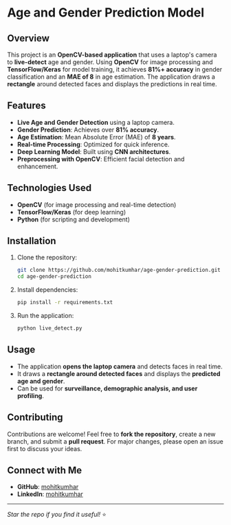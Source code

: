# Age and Gender Prediction Model

## Overview
This project is an **OpenCV-based application** that uses a laptop's camera to **live-detect** age and gender. Using **OpenCV** for image processing and **TensorFlow/Keras** for model training, it achieves **81%+ accuracy** in gender classification and an **MAE of 8** in age estimation. The application draws a **rectangle** around detected faces and displays the predictions in real time.

## Features
- **Live Age and Gender Detection** using a laptop camera.
- **Gender Prediction**: Achieves over **81% accuracy**.
- **Age Estimation**: Mean Absolute Error (MAE) of **8 years**.
- **Real-time Processing**: Optimized for quick inference.
- **Deep Learning Model**: Built using **CNN architectures**.
- **Preprocessing with OpenCV**: Efficient facial detection and enhancement.

## Technologies Used
- **OpenCV** (for image processing and real-time detection)
- **TensorFlow/Keras** (for deep learning)
- **Python** (for scripting and development)

## Installation
1. Clone the repository:
   ```sh
   git clone https://github.com/mohitkumhar/age-gender-prediction.git
   cd age-gender-prediction
   ```
2. Install dependencies:
   ```sh
   pip install -r requirements.txt
   ```
3. Run the application:
   ```sh
   python live_detect.py
   ```

## Usage
- The application **opens the laptop camera** and detects faces in real time.
- It draws a **rectangle around detected faces** and displays the **predicted age and gender**.
- Can be used for **surveillance, demographic analysis, and user profiling**.

## Contributing
Contributions are welcome! Feel free to **fork the repository**, create a new branch, and submit a **pull request**. For major changes, please open an issue first to discuss your ideas.

## Connect with Me
- **GitHub**: [mohitkumhar](https://github.com/mohitkumhar/)
- **LinkedIn**: [mohitkumhar](https://www.linkedin.com/in/mohitkumhar/)

---
*Star the repo if you find it useful!* ⭐

